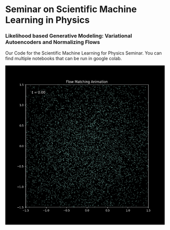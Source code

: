 # Seminar on Scientific Machine Learning in Physics
### Likelihood based Generative Modeling: Variational Autoencoders and Normalizing Flows

Our Code for the Scientific Machine Learning for Physics Seminar.
You can find multiple notebooks that can be run in google colab. 

![Demo GIF](./assets/flow_animation.gif)




